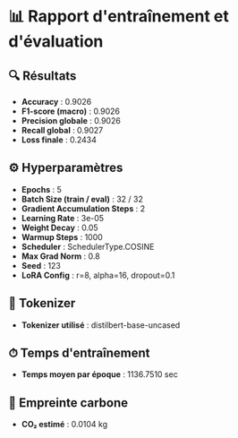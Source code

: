 
# 📊 Rapport d'entraînement et d'évaluation

## 🔍 **Résultats**
- **Accuracy** : 0.9026
- **F1-score (macro)** : 0.9026
- **Precision globale** : 0.9026
- **Recall global** : 0.9027
- **Loss finale** : 0.2434

## ⚙️ **Hyperparamètres**
- **Epochs** : 5
- **Batch Size (train / eval)** : 32 / 32
- **Gradient Accumulation Steps** : 2
- **Learning Rate** : 3e-05
- **Weight Decay** : 0.05
- **Warmup Steps** : 1000
- **Scheduler** : SchedulerType.COSINE
- **Max Grad Norm** : 0.8
- **Seed** : 123
- **LoRA Config** : r=8, alpha=16, dropout=0.1

## 🧠 **Tokenizer**
- **Tokenizer utilisé** : distilbert-base-uncased

## ⏱ **Temps d'entraînement**
- **Temps moyen par époque** : 1136.7510 sec

## 🌱 **Empreinte carbone**
- **CO₂ estimé** : 0.0104 kg

